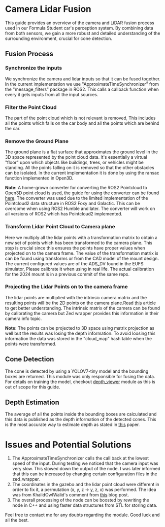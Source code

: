 # Camera Lidar Fusion
This guide provides an overview of the camera and LiDAR fusion process used in our Formula Student car's perception system. By combining data from both sensors, we gain a more robust and detailed understanding of the surrounding environment, crucial for cone detection.
## Fusion Process
### Synchronize the inputs
We synchronize the camera and lidar inputs so that it can be fused together. In the current implementation we use "ApproximateTimeSynchronizer" from the "message_filters" package in ROS2. This calls a callback function when every it gets inputs from all the input sources.

### Filter the Point Cloud
The part of the point cloud which is not relevant is removed, This includes all the points which falls on the car body and all the points which are behind the car.

### Remove the Ground Plane
The ground plane is a flat surface that approximates the ground level in the 3D space represented by the point cloud data. It's essentially a virtual "floor" upon which objects like buildings, trees, or vehicles might be standing. All the points falling on it is removed so that the other obstacles can be isolated. In the current implementation it is done by using the ransac function implemented in Open3D. 

**Note:** A home-grown converter for converting the ROS2 Pointcloud to Open3D point cloud is used, the guide for using the converter can be found [here](https://github.com/NemB0t/ROS2-Open3D-PointCloud-Converter). The converter was used due to the limited implementation of the Pointcloud2 data structure in ROS2 Foxy and Galactic. This can be overcome when using ROS2 Humble and later. The converter will work on all versions of ROS2 which has Pointcloud2 implemented.

### Transform Lidar Point Cloud to Camera plane
Here we multiply all the lidar points with a transformation matrix to obtain a new set of points which has been transformed to the camera plane. This step is crucial since this ensures the points have proper values when projected on to the camera frame. The value of the transformation matrix is can be found using transforms or from the CAD model of the mount design. The current configured values are of the ADS_DV found in the EUFS simulator, Please calibrate it when using in real life. The actual calibration for the 2024 mount is in a previous commit of the same repo.

### Projecting the Lidar Points on to the camera frame
The lidar points are multiplied with the intrinsic camera matrix and the resulting points will be the 2D points on the camera plane.Read [this](https://docs.opencv.org/4.x/d9/d0c/group__calib3d.html) article to get better understanding. The intrinsic matrix of the camera can be found by calibrating the camera but Zed wrapper provides this information in their camera info topic. 

**Note:** The points can be projected to 3D space using matrix projection as well but the results was losing the  depth information. To avoid loosing this information the data was stored in the "cloud_map" hash table when the points were transformed.

## Cone Detection
The cone is detected by using a YOLOV7-tiny model and the bounding boxes are returned. This module was only responsible for fusing the data. For details on training the model, checkout [depth_viewer](https://gitlab.com/uh4662410/uhra/fs-ai-perception/-/tree/ADS_DV_24/depth_viewer) module as this is out of scope for this guide.

## Depth Estimation
The average of all the points inside the bounding boxes are calculated and this data is published as the depth information of the detected cones. This is the most accurate way to estimate depth as stated in [this](https://www.mdpi.com/2073-8994/12/2/324) paper.

# Issues and Potential Solutions
1. The ApproximateTimeSynchronizer calls the call back at the lowest speed of the input. During testing we noticed that the camera input was very slow. This slowed down the output of the node. I was later informed that this can be increased by changing certain configuration files in the zed_wrapper.
2. The coordinates in the gazebo and the lidar point cloud were different in order to fix it, a permutation (x, y, z -> y, z, x) was performed. The idea was from KhalidOwlWalid's comment from  [this](https://answers.ros.org/question/393979/projecting-3d-points-into-pixel-using-image_geometrypinholecameramodel/) blog post.
3. The overall processing of the node can be boosted by rewriting the node in C++ and using faster data structures from STL for storing data.

Feel free to contact me for any doubts regarding the module. Good luck and all the best.